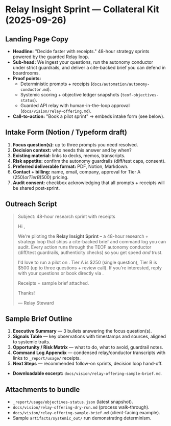 # Relay Insight Sprint — Collateral Kit (2025-09-26)

## Landing Page Copy
- **Headline:** "Decide faster with receipts." 48-hour strategy sprints powered by
  the guarded Relay loop.
- **Sub-head:** We ingest your questions, run the autonomy conductor under strict
  guardrails, and deliver a cite-backed brief you can defend in boardrooms.
- **Proof points:**
  - Deterministic prompts + receipts (`docs/automation/autonomy-conductor.md`).
  - Systemic scoring + objective ledger snapshots (`teof-objectives-status`).
  - Guarded API relay with human-in-the-loop approval (`docs/vision/relay-offering.md`).
- **Call-to-action:** "Book a pilot sprint" → embeds intake form (see below).

## Intake Form (Notion / Typeform draft)
1. **Focus question(s):** up to three prompts you need resolved.
2. **Decision context:** who needs this answer and by when?
3. **Existing material:** links to decks, memos, transcripts.
4. **Risk appetite:** confirm the autonomy guardrails (diff/test caps, consent).
5. **Preferred deliverable format:** PDF, Notion, Markdown.
6. **Contact + billing:** name, email, company, approval for Tier A ($250) or
   Tier B ($500) pricing.
7. **Audit consent:** checkbox acknowledging that all prompts + receipts will be
   shared post-sprint.

## Outreach Script
> Subject: 48-hour research sprint with receipts
>
> Hi <Name>,
>
> We're piloting the **Relay Insight Sprint** – a 48-hour research + strategy
> loop that ships a cite-backed brief and command log you can audit. Every action
> runs through the TEOF autonomy conductor (diff/test guardrails, authenticity
> checks) so you get speed *and* trust.
>
> I'd love to run a pilot on <focus area>. Tier A is $250 (single question),
> Tier B is $500 (up to three questions + review call). If you're interested,
> reply with your questions or book directly via <link>.
>
> Receipts + sample brief attached.
>
> Thanks!
>
> — Relay Steward

## Sample Brief Outline
1. **Executive Summary** — 3 bullets answering the focus question(s).
2. **Signals Table** — key observations with timestamps and sources, aligned to
   systemic traits.
3. **Opportunity / Risk Matrix** — what to do, what to avoid, guardrail notes.
4. **Command Log Appendix** — condensed relay/conductor transcripts with links to
   `_report/usage/` receipts.
5. **Next Steps** — recommended follow-on sprints, decision loop hand-off.
- **Downloadable excerpt:** `docs/vision/relay-offering-sample-brief.md`.

## Attachments to bundle
- `_report/usage/objectives-status.json` (latest snapshot).
- `docs/vision/relay-offering-dry-run.md` (process walk-through).
- `docs/vision/relay-offering-sample-brief.md` (client-facing example).
- Sample `artifacts/systemic_out/` run demonstrating determinism.
